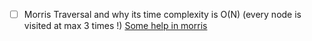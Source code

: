 - [ ] Morris Traversal and why its time complexity is O(N) (every node is visited at max 3 times !)
[Some help in morris](http://disq.us/p/1tu0p5b)